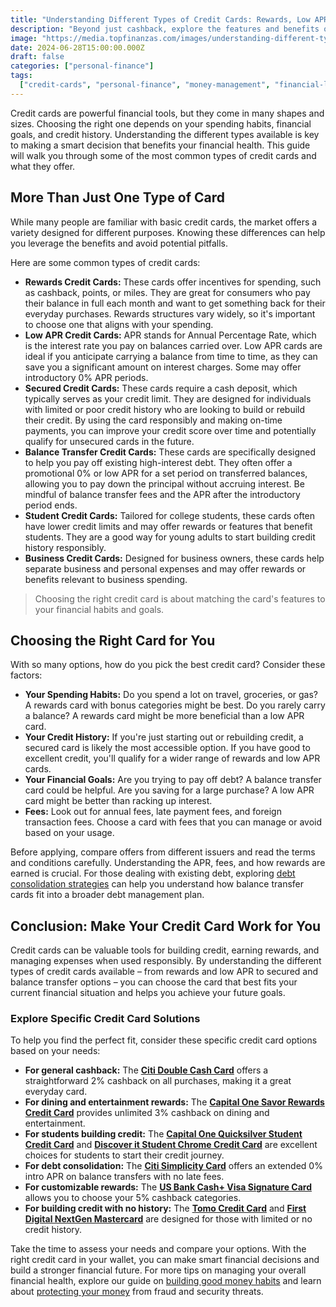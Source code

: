 ```yaml
---
title: "Understanding Different Types of Credit Cards: Rewards, Low APR, Secured, and More"
description: "Beyond just cashback, explore the features and benefits of various credit card types like rewards, low APR, and secured cards to find the right fit for your financial needs."
image: "https://media.topfinanzas.com/images/understanding-different-types-of-credit-cards-rewards-low-apr-secured-and-more.webp"
date: 2024-06-28T15:00:00.000Z
draft: false
categories: ["personal-finance"]
tags:
  ["credit-cards", "personal-finance", "money-management", "financial-literacy"]
---
```


Credit cards are powerful financial tools, but they come in many shapes and sizes. Choosing the right one depends on your spending habits, financial goals, and credit history. Understanding the different types available is key to making a smart decision that benefits your financial health. This guide will walk you through some of the most common types of credit cards and what they offer.

## More Than Just One Type of Card

While many people are familiar with basic credit cards, the market offers a variety designed for different purposes. Knowing these differences can help you leverage the benefits and avoid potential pitfalls.

Here are some common types of credit cards:

- **Rewards Credit Cards:** These cards offer incentives for spending, such as cashback, points, or miles. They are great for consumers who pay their balance in full each month and want to get something back for their everyday purchases. Rewards structures vary widely, so it's important to choose one that aligns with your spending.
- **Low APR Credit Cards:** APR stands for Annual Percentage Rate, which is the interest rate you pay on balances carried over. Low APR cards are ideal if you anticipate carrying a balance from time to time, as they can save you a significant amount on interest charges. Some may offer introductory 0% APR periods.
- **Secured Credit Cards:** These cards require a cash deposit, which typically serves as your credit limit. They are designed for individuals with limited or poor credit history who are looking to build or rebuild their credit. By using the card responsibly and making on-time payments, you can improve your credit score over time and potentially qualify for unsecured cards in the future.
- **Balance Transfer Credit Cards:** These cards are specifically designed to help you pay off existing high-interest debt. They often offer a promotional 0% or low APR for a set period on transferred balances, allowing you to pay down the principal without accruing interest. Be mindful of balance transfer fees and the APR after the introductory period ends.
- **Student Credit Cards:** Tailored for college students, these cards often have lower credit limits and may offer rewards or features that benefit students. They are a good way for young adults to start building credit history responsibly.
- **Business Credit Cards:** Designed for business owners, these cards help separate business and personal expenses and may offer rewards or benefits relevant to business spending.

> Choosing the right credit card is about matching the card's features to your financial habits and goals.

## Choosing the Right Card for You

With so many options, how do you pick the best credit card? Consider these factors:

- **Your Spending Habits:** Do you spend a lot on travel, groceries, or gas? A rewards card with bonus categories might be best. Do you rarely carry a balance? A rewards card might be more beneficial than a low APR card.
- **Your Credit History:** If you're just starting out or rebuilding credit, a secured card is likely the most accessible option. If you have good to excellent credit, you'll qualify for a wider range of rewards and low APR cards.
- **Your Financial Goals:** Are you trying to pay off debt? A balance transfer card could be helpful. Are you saving for a large purchase? A low APR card might be better than racking up interest.
- **Fees:** Look out for annual fees, late payment fees, and foreign transaction fees. Choose a card with fees that you can manage or avoid based on your usage.

Before applying, compare offers from different issuers and read the terms and conditions carefully. Understanding the APR, fees, and how rewards are earned is crucial. For those dealing with existing debt, exploring [debt consolidation strategies](/personal-finance/should-you-consolidate-debt-comparing-balance-transfers-personal-loans-and-helocs) can help you understand how balance transfer cards fit into a broader debt management plan.

## Conclusion: Make Your Credit Card Work for You

Credit cards can be valuable tools for building credit, earning rewards, and managing expenses when used responsibly. By understanding the different types of credit cards available – from rewards and low APR to secured and balance transfer options – you can choose the card that best fits your current financial situation and helps you achieve your future goals.

### Explore Specific Credit Card Solutions

To help you find the perfect fit, consider these specific credit card options based on your needs:

- **For general cashback:** The [**Citi Double Cash Card**](/financial-solutions/citi-double-cash-credit-card-benefits) offers a straightforward 2% cashback on all purchases, making it a great everyday card.
- **For dining and entertainment rewards:** The [**Capital One Savor Rewards Credit Card**](/financial-solutions/capital-one-savor-rewards-credit-card-benefits) provides unlimited 3% cashback on dining and entertainment.
- **For students building credit:** The [**Capital One Quicksilver Student Credit Card**](/financial-solutions/capital-one-quicksilver-student-credit-card-benefits) and [**Discover it Student Chrome Credit Card**](/financial-solutions/discover-it-student-chrome-credit-card-benefits) are excellent choices for students to start their credit journey.
- **For debt consolidation:** The [**Citi Simplicity Card**](/financial-solutions/citi-simplicity-card-benefits) offers an extended 0% intro APR on balance transfers with no late fees.
- **For customizable rewards:** The [**US Bank Cash+ Visa Signature Card**](/financial-solutions/us-bank-cash-plus-visa-signature-card-benefits) allows you to choose your 5% cashback categories.
- **For building credit with no history:** The [**Tomo Credit Card**](/financial-solutions/tomo-credit-card-benefits) and [**First Digital NextGen Mastercard**](/financial-solutions/first-digital-nextgen-mastercard-benefits) are designed for those with limited or no credit history.

Take the time to assess your needs and compare your options. With the right credit card in your wallet, you can make smart financial decisions and build a stronger financial future. For more tips on managing your overall financial health, explore our guide on [building good money habits](/personal-finance/building-good-money-habits-consistency-is-key) and learn about [protecting your money](/personal-finance/protecting-your-money-an-introduction-to-financial-security) from fraud and security threats.

